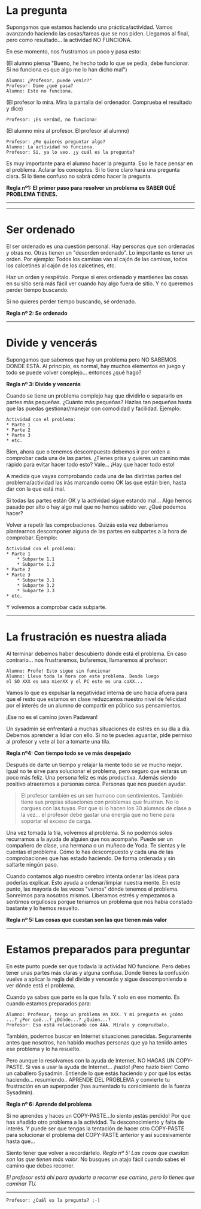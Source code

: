 
# La pregunta

Supongamos que estamos haciendo una práctica/actividad. Vamos avanzando
haciendo las cosas/tareas que se nos piden. Llegamos al final, pero
como resultado... la actividad NO FUNCIONA.

En ese momento, nos frustramos un poco y pasa esto:

(El alumno piensa "Bueno, he hecho todo lo que se pedía, debe funcionar. Si no funciona es que algo me lo han dicho
mal")

```
Alumno: ¿Profesor, puede venir?"
Profesor: Dime ¿qué pasa?
Alumno: Esto no funciona.
```

(El profesor lo mira. Mira la pantalla del ordenador. Comprueba el resultado y dice)

```
Profesor: ¡Es verdad, no funciona!
```

(El alumno mira al profesor. El profesor al alumno)

```
Profesor: ¿Me quieres preguntar algo?
Alumno: La actividad no funciona.
Profesor: Si, ya lo veo. ¿y cuál es la pregunta?
```

Es muy importante para el alumno hacer la pregunta. Eso le hace pensar en el problema. Aclarar los conceptos. Si lo tiene claro hará una pregunta clara. Si lo tiene confuso no sabrá cómo hacer la pregunta.

**Regla nº1: El primer paso para resolver un problema es SABER QUÉ PROBLEMA TIENES.**

---
---

# Ser ordenado

El ser ordenado es una cuestión personal. Hay personas que son ordenadas y otras no. Otras tienen un "desorden ordenado". Lo importante es tener un orden. Por ejemplo: Todos los camisas van al cajón de las camisas, todos los calcetines al cajón de los calcetines, etc.

Haz un orden y respétalo. Porque si eres ordenado y mantienes las cosas en su sitio será más fácil ver cuando hay algo fuera de sitio. Y no queremos perder tiempo buscando.

Si no quieres perder tiempo buscando, sé ordenado.

**Regla nº 2: Se ordenado**

---

# Divide y vencerás

Supongamos que sabemos que hay un problema pero NO SABEMOS DONDE ESTÁ. Al principio, es normal, hay muchos elementos en juego y todo se puede volver complejo... entonces ¿qué hago?

**Regla nº 3: Divide y vencerás**

Cuando se tiene un problema complejo hay que dividirlo o separarlo en partes más pequeñas. ¿Cuánto más pequeñas? Hazlas tan pequeñas hasta que las puedas gestionar/manejar con comodidad y facilidad. Ejemplo:

```
Actividad con el problema:
* Parte 1
* Parte 2
* Parte 3
* etc.
```

Bien, ahora que o tenemos descompuesto debemos ir por orden a comprobar cada una de las partes. ¿Tienes prisa y quieres un camino más rápido para evitar hacer todo esto? Vale... ¡Hay que hacer todo esto!

A medida que vayas comprobando cada una de las distintas partes del problema/actividad las irás marcando como OK las que están bien, hasta dar con la que está mal.

Si todas las partes están OK y la actividad sigue estando mal... Algo hemos pasado por alto o hay algo mal que no hemos sabido ver. ¿Qué podemos hacer?

Volver a repetir las comprobaciones. Quizás esta vez deberíamos plantearnos descomponer alguna de las partes en subpartes a la hora de comprobar. Ejemplo:

```
Actividad con el problema:
* Parte 1
    * Subparte 1.1
    * Subparte 1.2
* Parte 2
* Parte 3
    * Subparte 3.1
    * Subparte 3.2
    * Subparte 3.3    
* etc.
```

Y volvemos a comprobar cada subparte.

---

# La frustración es nuestra aliada

Al terminar debemos haber descubierto dónde está el problema. En caso contrario... nos frustraremos, bufaremos, llamaremos al profesor:

```
Alumno: Profe! Esto sigue sin funcionar
Alumno: Llevo toda la hora con este problema. Desde luego
el SO XXX es una mierXX y el PC este es una caXX...
```

Vamos lo que es expulsar la negatividad interna de uno hacia afuera para que el resto que estamos en clase reduzcamos nuestro nivel de felicidad por el interés de un alumno de compartir en público sus pensamientos.

¡Ese no es el camino joven Padawan!

Un sysadmin se enfrentará a muchas situaciones de estrés en su día a día. Debemos aprender a lidiar con ello. Si no te puedes aguantar, pide permiso al profesor y vete al bar a tomarte una tila.

**Regla nº4: Con tiempo todo se ve más despejado**

Después de darte un tiempo y relajar la mente todo se ve mucho mejor. Igual no te sirve para solucionar el problema, pero seguro que estarás un poco más feliz. Una persona feliz es más productiva. Además siendo positivo atraeremos a personas cerca. Personas que nos pueden ayudar.

> El profesor también es un ser humano con sentimientos. También tiene sus propias situaciones con problemas que frustran. No lo cargues con las tuyas. Por que si lo hacen los 30 alumnos de clase a la vez... el profesor debe gastar una energía que no tiene para soportar el exceso de carga.

Una vez tomada la tila, volvemos al problema. Si no podemos solos recurramos a la ayuda de alguien que nos acompañe. Puede ser un compañero de clase, una hermana o un muñeco de Yoda. Te sientas y le cuentas el problema. Cómo lo has descompuesto y cada una de las comprobaciones que has estado haciendo. De forma ordenada y sin saltarte ningún paso.

Cuando contamos algo nuestro cerebro intenta ordenar las ideas para poderlas explicar. Esto ayuda a ordenar/limpiar nuestra mente. En este punto, las mayoría de las veces "vemos" dónde tenemos el problema. Sonreímos para nosotros mismos. Liberamos estrés y empezamos a sentirnos orgullosos porque teníamos un problema que nos había constado bastante y lo hemos resuelto.

**Regla nº 5: Las cosas que cuestan son las que tienen más valor**

---

# Estamos preparados para preguntar

En este punto puede ser que todavía la actividad NO funcione. Pero debes tener unas partes más claras y alguna confusa. Donde tienes la confusión vuelve a aplicar la regla del divide y vencerás y sigue descomponiendo a ver dónde está el problema.

Cuando ya sabes que parte es la que falla. Y solo en ese momento. Es cuando estamos preparados para:

```
Alumno: Profesor, tengo un problema en XXX. Y mi pregunta es ¿cómo ...? ¿Por qué...? ¿Dónde...? ¿Quíen...?
Profesor: Eso está relacionado con AAA. Míralo y compruébalo.
```

También, podemos buscar en Internet situaciones parecidas. Seguramente antes que nosotros, han habido muchas personas que ya ha tenido antes ese problema y lo ha resuelto.

Pero aunque lo resolvamos con la ayuda de Internet. NO HAGAS UN COPY-PASTE. Si vas a usar la ayuda de Internet... ¡hazlo! ¡Pero hazlo bien! Como un caballero Sysadmin. Entiende lo que estás haciendo y por qué los estás haciendo... resumiendo.. APRENDE DEL PROBLEMA y convierte tu frustración en un superpoder (has aumentado tu conicimiento de la fuerza Sysadmin).

**Regla nº 6: Aprende del problema**

Si no aprendes y haces un COPY-PASTE...lo siento ¡estás perdido! Por que has añadido otro problema a la actividad. Tu desconocimiento y falta de interés. Y puede ser que tengas la tentación de hacer otro COPY-PASTE para solucionar el problema del COPY-PASTE anterior y así sucesivamente hasta que...

Siento tener que volver a recordártelo. *Regla nº 5: Las cosas que cuestan son las que tienen más valor*. No busques un atajo fácil cuando sabes el camino que debes recorrer.

*El profesor está ahí para ayudarte a recorrer ese camino, pero lo tienes que caminar TU.*

---

`Profesor: ¿Cuál es la pregunta? ;-)`
